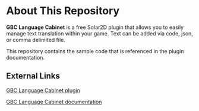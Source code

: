 # About This Repository #

**GBC Language Cabinet** is a free Solar2D plugin that allows you to easily manage text translation within your game.  Text can be added via code, json, or comma delimited file.

This repository contains the sample code that is referenced in the plugin documentation.

## External Links ##

[GBC Language Cabinet plugin](https://marketplace.coronalabs.com/plugin/gbc-language-cabinet)

[GBC Language Cabinet documentation](http://gamesbycandlelight.com/gbc-language-cabinet/)
